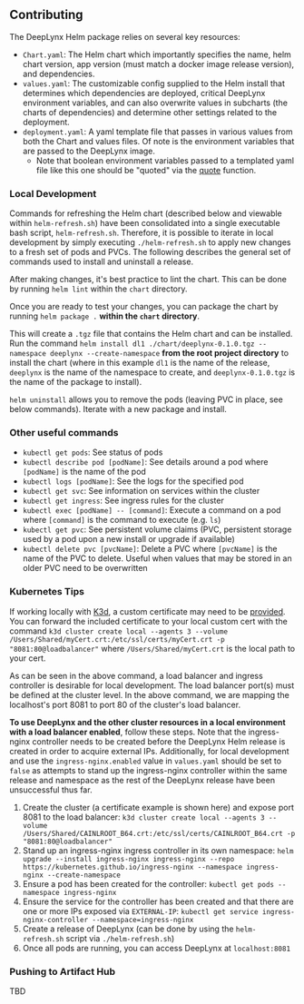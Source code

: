 ## Contributing

The DeepLynx Helm package relies on several key resources:
- `Chart.yaml`: The Helm chart which importantly specifies the name, helm chart version, app version (must
  match a docker image release version), and dependencies.
- `values.yaml`: The customizable config supplied to the Helm install that determines which dependencies
  are deployed, critical DeepLynx environment variables, and can also overwrite values in subcharts (the
  charts of dependencies) and determine other settings related to the deployment.
- `deployment.yaml`: A yaml template file that passes in various values from both the Chart and values files.
  Of note is the environment variables that are passed to the DeepLynx image.
  - Note that boolean environment variables passed to a templated yaml file like this one should be "quoted" 
  via the [quote](https://helm.sh/docs/chart_template_guide/functions_and_pipelines/) function.

### Local Development

Commands for refreshing the Helm chart (described below and viewable within `helm-refresh.sh`) have been consolidated 
into a single executable bash script, `helm-refresh.sh`. Therefore, it is possible to iterate in local development by 
simply executing `./helm-refresh.sh` to apply new changes to a fresh set of pods and PVCs. The following describes the 
general set of commands used to install and uninstall a release.  

After making changes, it's best practice to lint the chart. This can be done by running `helm lint` within the
`chart` directory.

Once you are ready to test your changes, you can package the chart by running `helm package .` **within the
`chart` directory**.

This will create a `.tgz` file that contains the Helm chart and can be installed. Run the command `helm install
dl1 ./chart/deeplynx-0.1.0.tgz --namespace deeplynx --create-namespace` **from the root project directory** to install 
the chart (where in this example `dl1` is the name of the release, `deeplynx` is the name of the namespace to create, 
and `deeplynx-0.1.0.tgz` is the name of the package to install).

`helm uninstall` allows you to remove the pods (leaving PVC in place, see below commands). Iterate with a
new package and install.

### Other useful commands
- `kubectl get pods`: See status of pods
- `kubectl describe pod [podName]`: See details around a pod where `[podName]` is the name of the pod
- `kubectl logs [podName]`: See the logs for the specified pod
- `kubectl get svc`: See information on services within the cluster
- `kubectl get ingress`: See ingress rules for the cluster
- `kubectl exec [podName] -- [command]`: Execute a command on a pod where `[command]` is the command to
  execute (e.g. `ls`)
- `kubectl get pvc`: See persistent volume claims (PVC, persistent storage used by a pod upon a new install
  or upgrade if available)
- `kubectl delete pvc [pvcName]`: Delete a PVC where `[pvcName]` is the name of the PVC to delete. Useful
  when values that may be stored in an older PVC need to be overwritten

### Kubernetes Tips

If working locally with [K3d](https://k3d.io/), a custom certificate may need to be
[provided](https://k3d.io/v5.3.0/faq/faq/#pods-fail-to-start-x509-certificate-signed-by-unknown-authority).
You can forward the included certificate to your local custom cert with the command
`k3d cluster create local --agents 3 --volume /Users/Shared/myCert.crt:/etc/ssl/certs/myCert.crt -p "8081:80@loadbalancer"`
where `/Users/Shared/myCert.crt` is the local path to your cert.

As can be seen in the above command, a load balancer and ingress controller is desirable for local development. The load 
balancer port(s) must be defined at the cluster level. In the above command, we are mapping the localhost's port 8081 
to port 80 of the cluster's load balancer. 

**To use DeepLynx and the other cluster resources in a local environment with a load balancer enabled**, follow these 
steps. Note that the ingress-nginx controller needs to be created before the DeepLynx Helm release is created in order 
to acquire external IPs. Additionally, for local development and use the `ingress-nginx.enabled` value in `values.yaml` 
should be set to `false` as attempts to stand up the ingress-nginx controller within the same release and namespace as 
the rest of the DeepLynx release have been unsuccessful thus far.  
1. Create the cluster (a certificate example is shown here) and expose port 8081 to the load balancer: 
`k3d cluster create local --agents 3 --volume /Users/Shared/CAINLROOT_B64.crt:/etc/ssl/certs/CAINLROOT_B64.crt -p "8081:80@loadbalancer"`
2. Stand up an ingress-nginx ingress controller in its own namespace: 
`helm upgrade --install ingress-nginx ingress-nginx --repo https://kubernetes.github.io/ingress-nginx --namespace ingress-nginx --create-namespace`
3. Ensure a pod has been created for the controller: `kubectl get pods --namespace ingress-nginx`
4. Ensure the service for the controller has been created and that there are one or more IPs exposed via `EXTERNAL-IP`:
`kubectl get service ingress-nginx-controller --namespace=ingress-nginx` 
5. Create a release of DeepLynx (can be done by using the `helm-refresh.sh` script via `./helm-refresh.sh`)
6. Once all pods are running, you can access DeepLynx at `localhost:8081`


### Pushing to Artifact Hub

TBD
